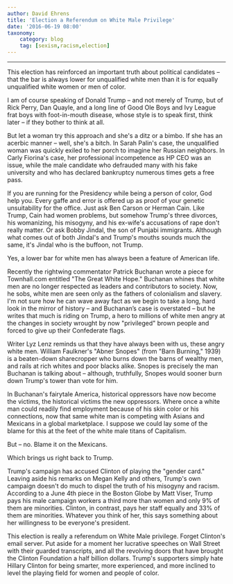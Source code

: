 ```yaml
---
author: David Ehrens
title: 'Election a Referendum on White Male Privilege'
date: '2016-06-19 08:00'
taxonomy:
    category: blog
    tag: [sexism,racism,election]
---
```


---

This election has reinforced an important truth about political candidates – that the bar is always lower for unqualified white men than it is for equally unqualified white women or men of color.

I am of course speaking of Donald Trump – and not merely of Trump, but of Rick Perry, Dan Quayle, and a long line of Good Ole Boys and Ivy League frat boys with foot-in-mouth disease, whose style is to speak first, think later – if they bother to think at all.

But let a woman try this approach and she's a ditz or a bimbo. If she has an acerbic manner – well, she's a bitch. In Sarah Palin's case, the unqualified woman was quickly exiled to her porch to imagine her Russian neighbors. In Carly Fiorina's case, her professional incompetence as HP CEO was an issue, while the male candidate who defrauded many with his fake university and who has declared bankruptcy numerous times gets a free pass.

If you are running for the Presidency while being a person of color, God help you. Every gaffe and error is offered up as proof of your genetic unsuitability for the office. Just ask Ben Carson or Herman Cain. Like Trump, Cain had women problems, but somehow Trump's three divorces, his womanizing, his misogyny, and his ex-wife's accusations of rape don't really matter. Or ask Bobby Jindal, the son of Punjabi immigrants. Although what comes out of both Jindal's and Trump's mouths sounds much the same, it's Jindal who is the buffoon, not Trump.

Yes, a lower bar for white men has always been a feature of American life. 

Recently the rightwing commentator Patrick Buchanan wrote a piece for Townhall.com entitled "The Great White Hope." Buchanan whines that white men are no longer respected as leaders and contributors to society. Now, he sobs, white men are seen only as the fathers of colonialism and slavery. I'm not sure how he can wave away fact as we begin to take a long, hard look in the mirror of history – and Buchanan’s case is overstated – but he writes that much is riding on Trump, a hero to millions of white men angry at the changes in society wrought by now "privileged" brown people and forced to give up their Confederate flags.

Writer Lyz Lenz reminds us that they have always been with us, these angry white men. William Faulkner's "Abner Snopes" (from "Barn Burning," 1939) is a beaten-down sharecropper who burns down the barns of wealthy men, and rails at rich whites and poor blacks alike. Snopes is precisely the man Buchanan is talking about – although, truthfully, Snopes would sooner burn down Trump's tower than vote for him.

In Buchanan's fairytale America, historical oppressors have now become the victims, the historical victims the new oppressors. Where once a white man could readily find employment because of his skin color or his connections, now that same white man is competing with Asians and Mexicans in a global marketplace. I suppose we could lay some of the blame for this at the feet of the white male titans of Capitalism.

But – no. Blame it on the Mexicans.

Which brings us right back to Trump.

Trump's campaign has accused Clinton of playing the "gender card." Leaving aside his remarks on Megan Kelly and others, Trump's own campaign doesn't do much to dispel the truth of his misogyny and racism. According to a June 4th piece in the Boston Globe by Matt Viser, Trump pays his male campaign workers a third more than women and only 9% of them are minorities. Clinton, in contrast, pays her staff equally and 33% of them are minorities. Whatever you think of her, this says something about her willingness to be everyone's president.

This election is really a referendum on White Male privilege. Forget Clinton's email server. Put aside for a moment her lucrative speeches on Wall Street with their guarded transcripts, and all the revolving doors that have brought the Clinton Foundation a half billion dollars. Trump's supporters simply hate Hillary Clinton for being smarter, more experienced, and more inclined to level the playing field for women and people of color.
